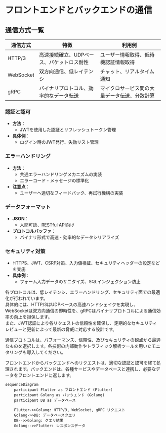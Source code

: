# フロントエンドとバックエンドの通信

## 通信方式一覧
| 通信方式   | 特徴                                      | 利用例                                                     |
|------------|-----------------------------------------|------------------------------------------------------------|
| HTTP/3    | 高速接続確立、UDPベース、パケットロス耐性  | ユーザー情報取得、低待機認証情報取得                         |
| WebSocket | 双方向通信、低レイテンシ                   | チャット、リアルタイム通知                                    |
| gRPC      | バイナリプロトコル、効率的なデータ転送      | マイクロサービス間の大量データ伝送、分散計算                  |

### 認証と認可
- **方法**：  
  - JWTを使用した認証とリフレッシュトークン管理
- **具体例**：  
  - ログイン時のJWT発行、失効リスト管理

### エラーハンドリング
- **方法**：  
  - 共通エラーハンドリングメカニズムの実装  
  - エラーコード・メッセージの標準化
- **注意点**：  
  - ユーザーへ適切なフィードバック、再試行機構の実装

### データフォーマット
- **JSON**：  
  - 人間可読、RESTful API向け
- **プロトコルバッファ**：  
  - バイナリ形式で高速・効率的なデータシリアライズ

### セキュリティ対策
- HTTPS、JWT、CSRF対策、入力値検証、セキュリティヘッダーの設定などを実施  
- **具体例**：  
  - フォーム入力データのサニタイズ、SQLインジェクション防止

各プロトコルは、低レイテンシ、エラーハンドリング、セキュリティ面での最適化が行われています。  
具体的には、HTTP/3はUDPベースの高速ハンドシェイクを実現し、WebSocketは双方向通信の即時性を、gRPCはバイナリプロトコルによる通信効率の向上を担保します。  
また、JWT認証により各リクエストの信頼性を確保し、定期的なセキュリティレビューと更新によって最新の脅威に対応する設計です。

<!-- 補足: 各プロトコルの高度な利用ケース -->
通信プロトコルは、パフォーマンス、信頼性、及びセキュリティの観点から最適なものを選択します。各技術の内部動作やトラフィック解析ツールを用いたモニタリングも導入してください。

フロントエンドからバックエンドへのリクエストは、適切な認証と認可を経て処理されます。バックエンドは、各種サービスやデータベースと連携し、必要なデータをフロントエンドに返します。

```mermaid
sequenceDiagram
    participant Flutter as フロントエンド (Flutter)
    participant Golang as バックエンド (Golang)
    participant DB as データベース

    Flutter->>Golang: HTTP/3, WebSocket, gRPC リクエスト
    Golang->>DB: データベースクエリ
    DB-->>Golang: クエリ結果
    Golang-->>Flutter: レスポンスデータ
